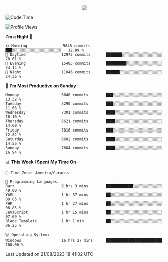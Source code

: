 <p align="center">
  <a href="http://www.github.com/thevacs">
    <img src="https://github-readme-streak-stats.herokuapp.com/?user=thevacs&stroke=ffffff&background=1c1917&ring=0891b2&fire=0891b2&currStreakNum=ffffff&currStreakLabel=0891b2&sideNums=ffffff&sideLabels=ffffff&dates=ffffff&hide_border=true" />
  </a>
</p>

<!--START_SECTION:waka-->
![Code Time](http://img.shields.io/badge/Code%20Time-1%2C628%20hrs%2017%20mins-blue)

![Profile Views](http://img.shields.io/badge/Profile%20Views-6-blue)

**I'm a Night 🦉** 

```text
🌞 Morning                5848 commits        ███░░░░░░░░░░░░░░░░░░░░░░   12.89 % 
🌆 Daytime                12975 commits       ███████░░░░░░░░░░░░░░░░░░   28.61 % 
🌃 Evening                15485 commits       █████████░░░░░░░░░░░░░░░░   34.14 % 
🌙 Night                  11046 commits       ██████░░░░░░░░░░░░░░░░░░░   24.36 % 
```
📅 **I'm Most Productive on Sunday** 

```text
Monday                   6040 commits        ███░░░░░░░░░░░░░░░░░░░░░░   13.32 % 
Tuesday                  5290 commits        ███░░░░░░░░░░░░░░░░░░░░░░   11.66 % 
Wednesday                7301 commits        ████░░░░░░░░░░░░░░░░░░░░░   16.10 % 
Thursday                 6621 commits        ████░░░░░░░░░░░░░░░░░░░░░   14.60 % 
Friday                   5816 commits        ███░░░░░░░░░░░░░░░░░░░░░░   12.82 % 
Saturday                 6602 commits        ████░░░░░░░░░░░░░░░░░░░░░   14.56 % 
Sunday                   7684 commits        ████░░░░░░░░░░░░░░░░░░░░░   16.94 % 
```


📊 **This Week I Spent My Time On** 

```text
🕑︎ Time Zone: America/Caracas

💬 Programming Languages: 
Dart                     8 hrs 3 mins        ████████████░░░░░░░░░░░░░   49.00 % 
YAML                     1 hr 37 mins        ██░░░░░░░░░░░░░░░░░░░░░░░   09.85 % 
PHP                      1 hr 27 mins        ██░░░░░░░░░░░░░░░░░░░░░░░   08.85 % 
JavaScript               1 hr 15 mins        ██░░░░░░░░░░░░░░░░░░░░░░░   07.69 % 
Blade Template           1 hr 1 min          ██░░░░░░░░░░░░░░░░░░░░░░░   06.25 % 

💻 Operating System: 
Windows                  16 hrs 27 mins      █████████████████████████   100.00 % 
```


 Last Updated on 21/08/2023 18:41:02 UTC
<!--END_SECTION:waka-->
